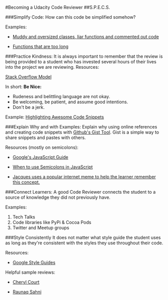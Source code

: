 #Becoming a Udacity Code Reviewer
##S.P.E.C.S.

###Simplify Code:
How can this code be simplified somehow?


Examples:

* [Muddy and oversized classes, liar functions and commented out code](http://joostdevblog.blogspot.ie/2015/01/what-most-young-programmers-need-to.html)

* [Functions that are too long](http://stackoverflow.com/questions/475675/when-is-a-function-too-long)


###Practice Kindness:
It is always important to remember that the review is being provided to a student who has invested several hours of their lives into the project we are reviewing.
	Resources:

[Stack Overflow Model](http://stackoverflow.com/help/be-nice)

In short: **Be Nice:**

* Rudeness and belittling language are not okay.
* Be welcoming, be patient, and assume good intentions.
* Don't be a jerk.

Example:
[Highlighting Awesome Code Snippets](https://www.udacity.com/course/viewer#!/c-gr001/l-3562098906/m-3647758553)


###Explain Why and with Examples:
Explain why using online references and creating code snippets with [Github's Gist Tool](https://gist.github.com/). Gist is a simple way to share snippets and pastes with others.

Resources (mostly on semicolons):

* [Google's JavaScript Guide](https://google-styleguide.googlecode.com/svn/trunk/javascriptguide.xml#Semicolons)

* [When to use Semicolons in JavaScript](http://www.choskim.me/when-to-use-semicolons-in-javascript/)

* [Jacques uses a popular internet meme to help the learner remember this concept.](http://davidwalsh.name/demo/javascript-semicolons.png)


###Connect Learners:
A good Code Reviewer connects the student to a source of knowledge they did not previously have.

Examples:

1. Tech Talks
2. Code libraries like PyPi & Cocoa Pods
3. Twitter and Meetup groups

###Style Consistently
It does not matter what style guide the student uses as long as they're consistent with the styles they use throughout their code.


Resources:
* [Google Style Guides](https://code.google.com/p/google-styleguide/)

Helpful sample reviews:

* [Cheryl Court](https://s3.amazonaws.com/udacity-hosted-downloads/gr001/reviews/Cheryl+Court+Review.pdf)

* [Raunaq Sahni](https://s3.amazonaws.com/udacity-hosted-downloads/gr001/reviews/Raunaq+Sahni+Review.pdf)





